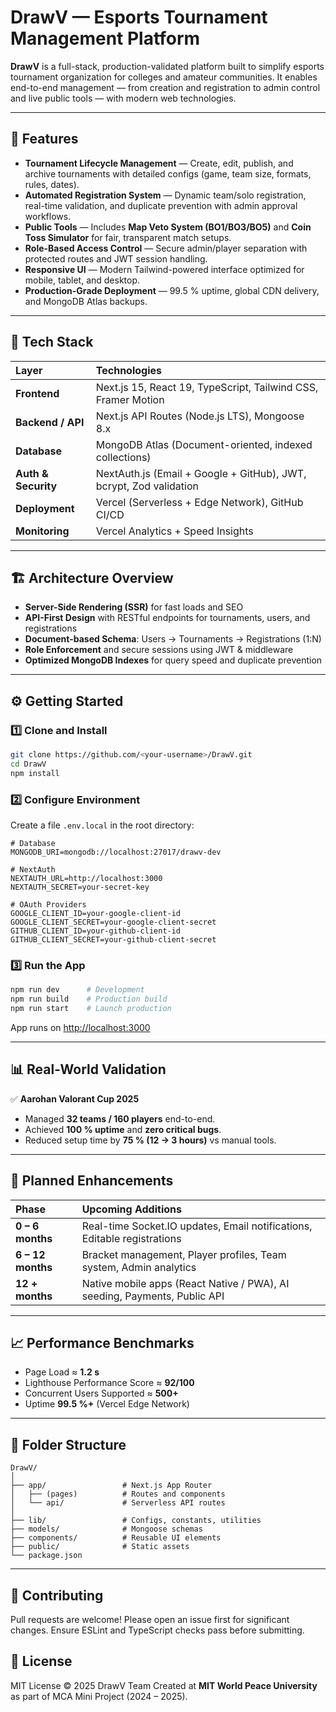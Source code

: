 # DrawV — Esports Tournament Management Platform

**DrawV** is a full-stack, production-validated platform built to simplify esports tournament organization for colleges and amateur communities. It enables end-to-end management — from creation and registration to admin control and live public tools — with modern web technologies.

---

## 🚀 Features

* **Tournament Lifecycle Management** — Create, edit, publish, and archive tournaments with detailed configs (game, team size, formats, rules, dates).
* **Automated Registration System** — Dynamic team/solo registration, real-time validation, and duplicate prevention with admin approval workflows.
* **Public Tools** — Includes **Map Veto System (BO1/BO3/BO5)** and **Coin Toss Simulator** for fair, transparent match setups.
* **Role-Based Access Control** — Secure admin/player separation with protected routes and JWT session handling.
* **Responsive UI** — Modern Tailwind-powered interface optimized for mobile, tablet, and desktop.
* **Production-Grade Deployment** — 99.5 % uptime, global CDN delivery, and MongoDB Atlas backups.

---

## 🧠 Tech Stack

| Layer               | Technologies                                                       |
| :------------------ | :----------------------------------------------------------------- |
| **Frontend**        | Next.js 15, React 19, TypeScript, Tailwind CSS, Framer Motion      |
| **Backend / API**   | Next.js API Routes (Node.js LTS), Mongoose 8.x                     |
| **Database**        | MongoDB Atlas (Document-oriented, indexed collections)             |
| **Auth & Security** | NextAuth.js (Email + Google + GitHub), JWT, bcrypt, Zod validation |
| **Deployment**      | Vercel (Serverless + Edge Network), GitHub CI/CD                   |
| **Monitoring**      | Vercel Analytics + Speed Insights                                  |

---

## 🏗 Architecture Overview

* **Server-Side Rendering (SSR)** for fast loads and SEO
* **API-First Design** with RESTful endpoints for tournaments, users, and registrations
* **Document-based Schema**: Users → Tournaments → Registrations (1:N)
* **Role Enforcement** and secure sessions using JWT & middleware
* **Optimized MongoDB Indexes** for query speed and duplicate prevention

---

## ⚙️ Getting Started

### 1️⃣ Clone and Install

```bash
git clone https://github.com/<your-username>/DrawV.git
cd DrawV
npm install
```

### 2️⃣ Configure Environment

Create a file `.env.local` in the root directory:

```env
# Database
MONGODB_URI=mongodb://localhost:27017/drawv-dev

# NextAuth
NEXTAUTH_URL=http://localhost:3000
NEXTAUTH_SECRET=your-secret-key

# OAuth Providers
GOOGLE_CLIENT_ID=your-google-client-id
GOOGLE_CLIENT_SECRET=your-google-client-secret
GITHUB_CLIENT_ID=your-github-client-id
GITHUB_CLIENT_SECRET=your-github-client-secret
```

### 3️⃣ Run the App

```bash
npm run dev      # Development
npm run build    # Production build
npm run start    # Launch production
```

App runs on [http://localhost:3000](http://localhost:3000)

---

## 📊 Real-World Validation

✅ **Aarohan Valorant Cup 2025**

* Managed **32 teams / 160 players** end-to-end.
* Achieved **100 % uptime** and **zero critical bugs**.
* Reduced setup time by **75 % (12 → 3 hours)** vs manual tools.

---

## 🔧 Planned Enhancements

| Phase             | Upcoming Additions                                                        |
| :---------------- | :------------------------------------------------------------------------ |
| **0 – 6 months**  | Real-time Socket.IO updates, Email notifications, Editable registrations  |
| **6 – 12 months** | Bracket management, Player profiles, Team system, Admin analytics         |
| **12 + months**   | Native mobile apps (React Native / PWA), AI seeding, Payments, Public API |

---

## 📈 Performance Benchmarks

* Page Load ≈ **1.2 s**
* Lighthouse Performance Score ≈ **92/100**
* Concurrent Users Supported ≈ **500+**
* Uptime **99.5 %+** (Vercel Edge Network)

---

## 🧩 Folder Structure

```
DrawV/
│
├── app/                 # Next.js App Router
│   ├── (pages)          # Routes and components
│   └── api/             # Serverless API routes
│
├── lib/                 # Configs, constants, utilities
├── models/              # Mongoose schemas
├── components/          # Reusable UI elements
├── public/              # Static assets
└── package.json
```

---

## 🤝 Contributing

Pull requests are welcome!
Please open an issue first for significant changes.
Ensure ESLint and TypeScript checks pass before submitting.


## 📜 License

MIT License © 2025 DrawV Team
Created at **MIT World Peace University** as part of MCA Mini Project (2024 – 2025).


